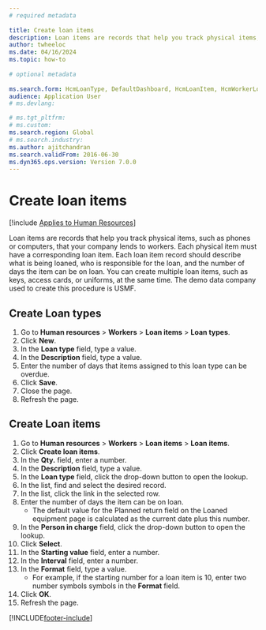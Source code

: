 ```yaml
--- 
# required metadata 
 
title: Create loan items
description: Loan items are records that help you track physical items, such as phones or computers, that your company lends to workers. 
author: twheeloc
ms.date: 04/16/2024
ms.topic: how-to 
 
# optional metadata 
 
ms.search.form: HcmLoanType, DefaultDashboard, HcmLoanItem, HcmWorkerLookUp, HcmPersonnelManagementWorkspace  
audience: Application User 
# ms.devlang:  

# ms.tgt_pltfrm:  
# ms.custom:  
ms.search.region: Global
# ms.search.industry: 
ms.author: ajitchandran
ms.search.validFrom: 2016-06-30 
ms.dyn365.ops.version: Version 7.0.0 
---
```

# Create loan items


[!include [Applies to Human Resources](../includes/applies-to-hr.md)]



Loan items are records that help you track physical items, such as phones or computers, that your company lends to workers. Each physical item must have a corresponding loan item. Each loan item record should describe what is being loaned, who is responsible for the loan, and the number of days the item can be on loan. You can create multiple loan items, such as keys, access cards, or uniforms, at the same time. The demo data company used to create this procedure is USMF.


## Create Loan types
1. Go to **Human resources** > **Workers** > **Loan items** > **Loan types**.
2. Click **New**.
3. In the **Loan type** field, type a value.
4. In the **Description** field, type a value.
5. Enter the number of days that items assigned to this loan type can be overdue. 
6. Click **Save**.
7. Close the page.
8. Refresh the page.

## Create Loan items
1. Go to **Human resources** > **Workers** > **Loan items** > **Loan items**.
2. Click **Create loan items**.
3. In the **Qty.** field, enter a number.
4. In the **Description** field, type a value.
5. In the **Loan type** field, click the drop-down button to open the lookup.
6. In the list, find and select the desired record.
7. In the list, click the link in the selected row.
8. Enter the number of days the item can be on loan.
    * The default value for the Planned return field on the Loaned equipment page is calculated as the current date plus this number.  
9. In the **Person in charge** field, click the drop-down button to open the lookup.
10. Click **Select**.
11. In the **Starting value** field, enter a number.
12. In the **Interval** field, enter a number.
13. In the **Format** field, type a value.
    * For example, if the starting number for a loan item is 10, enter two number symbols symbols in the **Format** field.  
14. Click **OK**.
15. Refresh the page.



[!INCLUDE[footer-include](../includes/footer-banner.md)]

